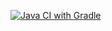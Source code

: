 [![Java CI with Gradle](https://github.com/AneliaMuh/pattern/actions/workflows/gradle.yml/badge.svg)](https://github.com/AneliaMuh/pattern/actions/workflows/gradle.yml)
